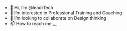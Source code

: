 - 👋 Hi, I’m @leadrTech
- 👀 I’m interested in Professional Training and Coaching
- 💞️ I’m looking to collaborate on Design thinking
- 📫 How to reach me [...](https://www.linkedin.com/company/leadr-tech-consulting/)
